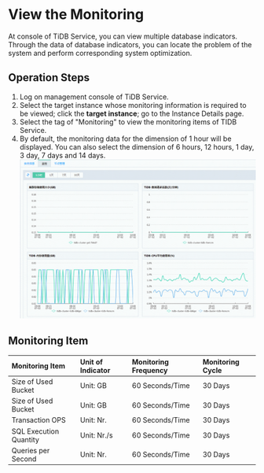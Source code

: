 # View the Monitoring
At console of TiDB Service, you can view multiple database indicators. Through the data of database indicators, you can locate the problem of the system and perform corresponding system optimization.

## Operation Steps
1. Log on management console of TiDB Service.
2. Select the target instance whose monitoring information is required to be viewed; click the **target instance**; go to the Instance Details page.
3. Select the tag of "Monitoring" to view the monitoring items of TIDB Service.
4. By default, the monitoring data for the dimension of 1 hour will be displayed. You can also select the dimension of 6 hours, 12 hours, 1 day, 3 day, 7 days and 14 days.
![Infrastructure Architecture](../../../../image/TiDB/Monitor-1.png)

## Monitoring Item
|	Monitoring Item	|	Unit of Indicator	|	Monitoring Frequency	|	Monitoring Cycle	|
|:-|:-|:-|:-|
|	Size of Used Bucket	|	Unit: GB	|	60 Seconds/Time	|	30 Days	|
|	Size of Used Bucket	|	Unit: GB	|	60 Seconds/Time	|	30 Days	|
|	Transaction OPS	|	Unit: Nr.	|	60 Seconds/Time	|	30 Days	|
|	SQL Execution Quantity	|	Unit: Nr./s	|	60 Seconds/Time	|	30 Days	|
|	Queries per Second	|	Unit: Nr.	|	60 Seconds/Time	|	30 Days	| 
